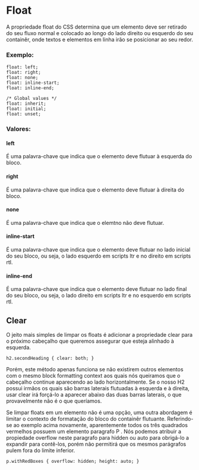 <h1>Float</h1>
<p>
A propriedade float do CSS determina que um elemento deve ser retirado do seu fluxo normal e colocado ao longo do lado direito ou esquerdo do seu containêr, onde textos  e elementos em linha irão se posicionar ao seu redor.
</p>
<h3>Exemplo:</h3>
<p>

    float: left;
    float: right;
    float: none;
    float: inline-start;
    float: inline-end;

    /* Global values */
    float: inherit;
    float: initial;
    float: unset;
</p>

<h3>Valores:</h3>
<p>

<h4>left</h4>
    <p>É uma palavra-chave que indica que o elemento deve flutuar à esquerda do bloco.</p>

<h4>right</h4>
    <p>É uma palavra-chave que indica que o elemento deve flutuar à direita do bloco.</p>

<h4>none</h4>
    <p>É uma palavra-chave que indica que o elemtno não deve flutuar.</p>

<h4>inline-start</h4>
    <p>É uma palavra-chave que indica que o elemento deve flutuar no lado inicial do seu bloco, ou seja, o lado esquerdo em scripts ltr e no direito em scripts rtl.</p>

<h4>inline-end</h4>
    <p>É uma palavra-chave que indica que o elemento deve flutuar no lado final do seu bloco, ou seja, o lado direito em scripts ltr e no esquerdo em scripts rtl. </p>
</p>

<h2>Clear</h2>
<p>
O jeito mais simples de limpar os floats é adicionar a propriedade clear para o próximo cabeçalho que queremos assegurar que esteja alinhado à esquerda. 
</p>

    h2.secondHeading { clear: both; }

<p>
Porém, este método apenas funciona se não existirem outros elementos com o mesmo block formatting context  aos quais nós queiramos que o cabeçalho continue aparecendo ao lado horizontalmente. Se o nosso H2 possui irmãos os quais são barras laterais flutuadas à esquerda e à direita, usar clear irá forçá-lo a aparecer abaixo das duas barras laterais, o que provavelmente não é o que queríamos.</p>

<p>
Se limpar floats em um elemento não é uma opção, uma outra abordagem é limitar o contexto de formatação do bloco do containêr flutuante. Referindo-se ao exemplo acima novamente, aparentemente todos os três quadrados vermelhos possuem um elemento paragrafo P . Nós podemos atribuir a propiedade overflow neste paragrafo para hidden ou auto  para obrigá-lo a expandir para contê-los, porém não permitirá que os mesmos parágrafos pulem fora do limite inferior.</p>

    p.withRedBoxes { overflow: hidden; height: auto; }